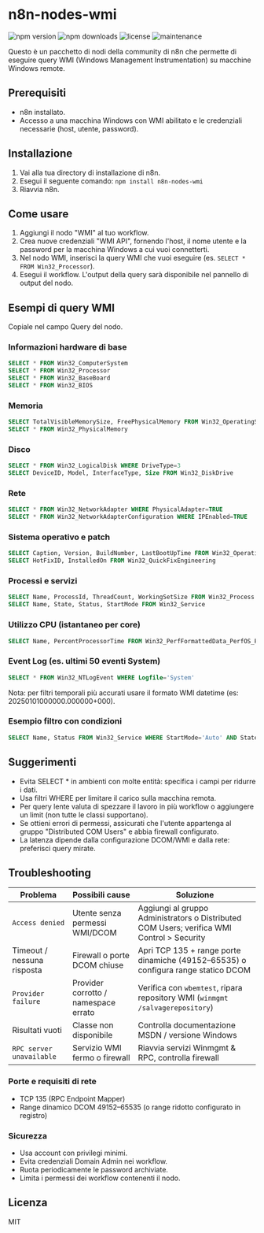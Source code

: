 # n8n-nodes-wmi

![npm version](https://img.shields.io/npm/v/n8n-nodes-wmi.svg) ![npm downloads](https://img.shields.io/npm/dm/n8n-nodes-wmi.svg) ![license](https://img.shields.io/npm/l/n8n-nodes-wmi.svg) ![maintenance](https://img.shields.io/maintenance/yes/2025.svg)

Questo è un pacchetto di nodi della community di n8n che permette di eseguire query WMI (Windows Management Instrumentation) su macchine Windows remote.

## Prerequisiti

* n8n installato.
* Accesso a una macchina Windows con WMI abilitato e le credenziali necessarie (host, utente, password).

## Installazione

1. Vai alla tua directory di installazione di n8n.
2. Esegui il seguente comando:
    `npm install n8n-nodes-wmi`
3. Riavvia n8n.

## Come usare

1. Aggiungi il nodo "WMI" al tuo workflow.
2. Crea nuove credenziali "WMI API", fornendo l'host, il nome utente e la password per la macchina Windows a cui vuoi connetterti.
3. Nel nodo WMI, inserisci la query WMI che vuoi eseguire (es. `SELECT * FROM Win32_Processor`).
4. Esegui il workflow. L'output della query sarà disponibile nel pannello di output del nodo.

## Esempi di query WMI

Copiale nel campo Query del nodo.

### Informazioni hardware di base

```sql
SELECT * FROM Win32_ComputerSystem
SELECT * FROM Win32_Processor
SELECT * FROM Win32_BaseBoard
SELECT * FROM Win32_BIOS
```

### Memoria

```sql
SELECT TotalVisibleMemorySize, FreePhysicalMemory FROM Win32_OperatingSystem
SELECT * FROM Win32_PhysicalMemory
```

### Disco

```sql
SELECT * FROM Win32_LogicalDisk WHERE DriveType=3
SELECT DeviceID, Model, InterfaceType, Size FROM Win32_DiskDrive
```

### Rete

```sql
SELECT * FROM Win32_NetworkAdapter WHERE PhysicalAdapter=TRUE
SELECT * FROM Win32_NetworkAdapterConfiguration WHERE IPEnabled=TRUE
```

### Sistema operativo e patch

```sql
SELECT Caption, Version, BuildNumber, LastBootUpTime FROM Win32_OperatingSystem
SELECT HotFixID, InstalledOn FROM Win32_QuickFixEngineering
```

### Processi e servizi

```sql
SELECT Name, ProcessId, ThreadCount, WorkingSetSize FROM Win32_Process
SELECT Name, State, Status, StartMode FROM Win32_Service
```

### Utilizzo CPU (istantaneo per core)

```sql
SELECT Name, PercentProcessorTime FROM Win32_PerfFormattedData_PerfOS_Processor
```

### Event Log (es. ultimi 50 eventi System)

```sql
SELECT * FROM Win32_NTLogEvent WHERE Logfile='System'
```
Nota: per filtri temporali più accurati usare il formato WMI datetime (es: 20250101000000.000000+000).

### Esempio filtro con condizioni

```sql
SELECT Name, Status FROM Win32_Service WHERE StartMode='Auto' AND State<>'Running'
```

## Suggerimenti

* Evita SELECT * in ambienti con molte entità: specifica i campi per ridurre i dati.
* Usa filtri WHERE per limitare il carico sulla macchina remota.
* Per query lente valuta di spezzare il lavoro in più workflow o aggiungere un limit (non tutte le classi supportano).
* Se ottieni errori di permessi, assicurati che l'utente appartenga al gruppo "Distributed COM Users" e abbia firewall configurato.
* La latenza dipende dalla configurazione DCOM/WMI e dalla rete: preferisci query mirate.

## Troubleshooting

| Problema | Possibili cause | Soluzione |
|----------|-----------------|-----------|
| `Access denied` | Utente senza permessi WMI/DCOM | Aggiungi al gruppo Administrators o Distributed COM Users; verifica WMI Control > Security |
| Timeout / nessuna risposta | Firewall o porte DCOM chiuse | Apri TCP 135 + range porte dinamiche (49152–65535) o configura range statico DCOM |
| `Provider failure` | Provider corrotto / namespace errato | Verifica con `wbemtest`, ripara repository WMI (`winmgmt /salvagerepository`) |
| Risultati vuoti | Classe non disponibile | Controlla documentazione MSDN / versione Windows |
| `RPC server unavailable` | Servizio WMI fermo o firewall | Riavvia servizi Winmgmt & RPC, controlla firewall |

### Porte e requisiti di rete

* TCP 135 (RPC Endpoint Mapper)
* Range dinamico DCOM 49152–65535 (o range ridotto configurato in registro)

### Sicurezza

* Usa account con privilegi minimi.
* Evita credenziali Domain Admin nei workflow.
* Ruota periodicamente le password archiviate.
* Limita i permessi dei workflow contenenti il nodo.



## Licenza

MIT

